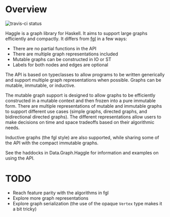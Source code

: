 # Overview
![travis-ci status](https://travis-ci.org/travitch/haggle.svg?branch=master)

Haggle is a graph library for Haskell.  It aims to support large graphs
efficiently and compactly.  It differs from
[fgl](http://hackage.haskell.org/package/fgl) in a few ways:
- There are no partial functions in the API
- There are multiple graph representations included
- Mutable graphs can be constructed in IO or ST
- Labels for both nodes and edges are optional

The API is based on typeclasses to allow programs to be written generically and
support multiple graph representations when possible.  Graphs can be mutable,
immutable, or inductive.

The mutable graph support is designed to allow graphs to be efficiently
constructed in a mutable context and then frozen into a pure immutable form.
There are multiple representations of mutable and immutable graphs to support
different use cases (simple graphs, directed graphs, and bidirectional directed
graphs).  The different representations allow users to make decisions on time
and space tradeoffs based on their algorithmic needs.

Inductive graphs (the fgl style) are also supported, while sharing some of the
API with the compact immutable graphs.

See the haddocks in Data.Graph.Haggle for information and examples on using the
API.

# TODO
- Reach feature parity with the algorithms in fgl
- Explore more graph representations
- Explore graph serialization (the use of the opaque `Vertex` type makes it a bit tricky)

